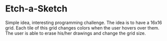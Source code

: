 # Etch-a-Sketch

Simple idea, interesting programming challenge. The idea is to have a 16x16 grid. Each tile of this grid changes colors when the user hovers over them. The user is able to erase his/her drawings and change the grid size.